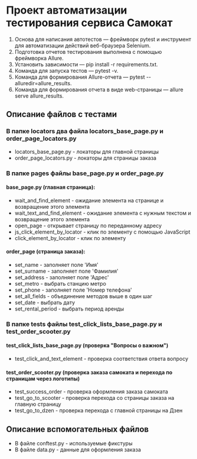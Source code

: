 # Проект автоматизации тестирования сервиса Самокат

1. Основа для написания автотестов — фреймворк pytest и инструмент для автоматизации действий веб-браузера Selenium.
2. Подготовка отчетов тестирования выполнена с помощью фреймворка Allure.
3. Установить зависимости — pip install -r requirements.txt.
4. Команда для запуска тестов — pytest -v.
5. Команда для формирования Allure-отчета — pytest --alluredir=allure_results.
6. Команда для формирования отчета в виде web-страницы — allure serve allure_results.

## Описание файлов с тестами
### В папке locators два файла locators_base_page.py и order_page_locators.py 
* locators_base_page.py - локаторы для главной страницы 
* order_page_locators.py -  локаторы для страницы заказа

### В папке pages файлы base_page.py и order_page.py
#### base_page.py (главная страница):
* wait_and_find_element - ожидание элемента на странице и возвращение этого элемента
* wait_text_and_find_element - ожидание элемента с нужным текстом и возвращение этого элемента
* open_page - открывает страницу по переданному адресу
* js_click_element_by_locator - клик по элементу с помощью JavaScript
* click_element_by_locator - клик по элементу

#### order_page (страница заказа):
* set_name - заполняет поле 'Имя'
* set_surname - заполняет поле 'Фамилия'
* set_address - заполняет поле 'Адрес'
* set_metro - выбрать станцию метро
* set_phone - заполняет поле 'Номер телефона'
* set_all_fields - объединение методов выше в один шаг
* set_date - выбрать дату
* set_rental_period - выбрать период аренды

### В папке tests файлы test_click_lists_base_page.py и test_order_scooter.py
#### test_click_lists_base_page.py (проверка "Вопросы о важном")
* test_click_and_text_element - проверка соответствия ответа вопросу

#### test_order_scooter.py (проверка заказа самоката и перехода по страницам через логотипы)
* test_success_order - проверка оформления заказа самоката
* test_go_to_scooter - проверка перехода со страницы заказа на главную страницу
* test_go_to_dzen - проверка перехода с главной страницы на Дзен

## Описание вспомогательных файлов
* В файле conftest.py - используемые фикстуры
* В файле data.py - данные для оформления заказа
